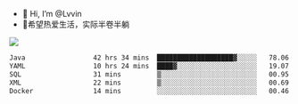 - 👋 Hi, I’m @Lvvin
- 🍎希望热爱生活，实际半卷半躺
<!--
👀 I’m interested in ...
- 🌱 I’m currently learning ...
- 💞️ I’m looking to collaborate on ...
- 📫 How to reach me ...
->

<!---
Lvvin/Lvvin is a ✨ special ✨ repository because its `README.md` (this file) appears on your GitHub profile.
You can click the Preview link to take a look at your changes.

![Lvvin's GitHub stats](https://github-readme-stats.vercel.app/api?username=Lvvin&theme=default&show_icons=true&count_private=true)
--->

<a href="https://github.com/anuraghazra/github-readme-stats">
  <img align="center" src="https://github-readme-stats-lvvins-projects.vercel.app/api?username=Lvvin&theme=default&show_icons=true&count_private=true" />
</a>

<!--START_SECTION:waka-->

```txt
Java                 42 hrs 34 mins  ███████████████████▓░░░░░   78.06 %
YAML                 10 hrs 24 mins  ████▓░░░░░░░░░░░░░░░░░░░░   19.07 %
SQL                  31 mins         ▒░░░░░░░░░░░░░░░░░░░░░░░░   00.95 %
XML                  22 mins         ▒░░░░░░░░░░░░░░░░░░░░░░░░   00.69 %
Docker               14 mins         ░░░░░░░░░░░░░░░░░░░░░░░░░   00.46 %
```

<!--END_SECTION:waka-->



